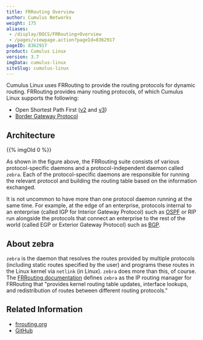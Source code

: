 ```yaml
---
title: FRRouting Overview
author: Cumulus Networks
weight: 175
aliases:
 - /display/DOCS/FRRouting+Overview
 - /pages/viewpage.action?pageId=8362917
pageID: 8362917
product: Cumulus Linux
version: 3.7
imgData: cumulus-linux
siteSlug: cumulus-linux
---
```

Cumulus Linux uses FRRouting to provide the routing protocols for
dynamic routing. FRRouting provides many routing protocols, of which
Cumulus Linux supports the following:

  - Open Shortest Path First
    ([v2](/cumulus-linux/Layer-3/Open-Shortest-Path-First-OSPF) and
    [v3](/cumulus-linux/Layer-3/Open-Shortest-Path-First-v3-OSPFv3))
  - [Border Gateway
    Protocol](/cumulus-linux/Layer-3/Border-Gateway-Protocol-BGP)

## Architecture

{{% imgOld 0 %}}

As shown in the figure above, the FRRouting suite consists of various
protocol-specific daemons and a protocol-independent daemon called
`zebra`. Each of the protocol-specific daemons are responsible for
running the relevant protocol and building the routing table based on
the information exchanged.

It is not uncommon to have more than one protocol daemon running at the
same time. For example, at the edge of an enterprise, protocols internal
to an enterprise (called IGP for Interior Gateway Protocol) such as
[OSPF](/cumulus-linux/Layer-3/Open-Shortest-Path-First-OSPF) or RIP
run alongside the protocols that connect an enterprise to the rest of
the world (called EGP or Exterior Gateway Protocol) such as
[BGP](/cumulus-linux/Layer-3/Border-Gateway-Protocol-BGP).

## About zebra

`zebra` is the daemon that resolves the routes provided by multiple
protocols (including static routes specified by the user) and programs
these routes in the Linux kernel via `netlink` (in Linux). `zebra` does
more than this, of course. The 
[FRRouting documentation](https://frrouting.org/user-guide/zebra.html) 
defines `zebra` as the IP routing manager for FRRouting that "provides kernel
routing table updates, interface lookups, and redistribution of routes
between different routing protocols."

## Related Information

  - [frrouting.org](https://frrouting.org)
  - [GitHub](https://github.com/FRRouting/frr)
